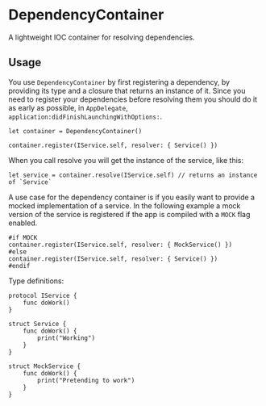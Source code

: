 # DependencyContainer

A lightweight IOC container for resolving dependencies. 

## Usage

You use `DependencyContainer` by first registering a dependency, by providing its type and a closure that returns an instance of it. Since you need to register your dependencies before resolving them you should do it as early as possible, in `AppDelegate`, `application:didFinishLaunchingWithOptions:`. 

```
let container = DependencyContainer()

container.register(IService.self, resolver: { Service() })
```

When you call resolve you will get the instance of the service, like this:

```
let service = container.resolve(IService.self) // returns an instance of `Service`
```

A use case for the dependency container is if you easily want to provide a mocked implementation of a service. In the following example a mock version of the service is registered if the app is compiled with a `MOCK` flag enabled.

```
#if MOCK
container.register(IService.self, resolver: { MockService() })
#else
container.register(IService.self, resolver: { Service() })
#endif
```

Type definitions:

```
protocol IService {
    func doWork()
}

struct Service {
    func doWork() {
        print("Working")
    }
}

struct MockService {
    func doWork() {
        print("Pretending to work")
    } 
}
```
